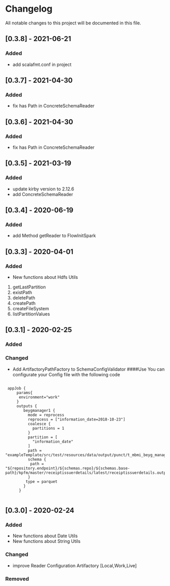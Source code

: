 # Changelog
All notable changes to this project will be documented in this file.
## [0.3.8] - 2021-06-21

### Added

- add scalafmt.conf in project

## [0.3.7] - 2021-04-30

### Added

- fix has Path in ConcreteSchemaReader

## [0.3.6] - 2021-04-30

### Added

- fix has Path in ConcreteSchemaReader

## [0.3.5] - 2021-03-19

### Added

- update kirby version to 2.12.6
- add ConcreteSchemaReader
  
  
## [0.3.4] - 2020-06-19

### Added

- add Method getReader to FlowInitSpark 


## [0.3.3] - 2020-04-01

### Added

- New functions about  Hdfs Utils
1. getLastPartition
2. existPath
3. deletePath
4. createPath
5. createFileSystem
6. listPartitionValues

## [0.3.1] - 2020-02-25

### Added
### Changed
 - Add  ArtifactoryPathFactory to SchemaConfigValidator 
 ####Use
 You can configurate your Config file with the following code

 <pre><code> 
 appJob {
     params{
      environment="work"
     }
     outputs {
        beygmanager1 {
          mode = reprocess
          reprocess = ["information_date=2018-10-23"]
          coalesce {
            partitions = 1
          }
          partition = [
            "information_date"
          ]
          path = "exampleTemplate/src/test/resources/data/output/punct/t_mbmi_beyg_manager1"
          schema {
           path = "${repository.endpoint}/${schemas.repo}/${schemas.base-path}/kpfm/master/receiptissuerdetails/latest/receiptissuerdetails.output.schema"
          }
         type = parquet
        }
      } 
  </code></pre>

## [0.3.0] - 2020-02-24

### Added

- New functions about  Date Utils
- New functions about  String Utils

### Changed

- improve Reader Configuration Artifactory [Local,Work,Live]


### Removed

